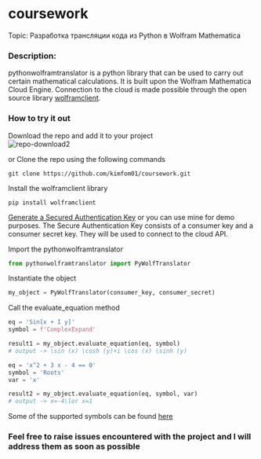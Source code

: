 # coursework

Topic: Разработка трансляции кода из Python в Wolfram Mathematica <!-- (Development of code translation from Python to Wolfram Mathematica) -->

### Description:
pythonwolframtranslator is a python library that can be used to carry out certain mathematical calculations. It is built upon the Wolfram Mathematica Cloud Engine. Connection to the cloud is made possible through the open source library [wolframclient](https://pypi.org/project/wolframclient/).

### How to try it out
Download the repo and add it to your project  
![repo-download2](https://user-images.githubusercontent.com/57032138/197413405-8820f26e-8759-4a28-9578-664184bbec02.png)

or Clone the repo using the following commands
``` shell
git clone https://github.com/kimfom01/coursework.git
```

Install the wolframclient library
``` shell
pip install wolframclient
```
[Generate a Secured Authentication Key](https://reference.wolfram.com/language/WolframClientForPython/docpages/basic_usages.html#wolfram-cloud-interactions:~:text=Generate%20a%20Secured%20Authentication%20Key) or you can use mine for demo purposes. The Secure Authentication Key consists of a consumer key and a consumer secret key. They will be used to connect to the cloud API.

Import the pythonwolframtranslator
``` py
from pythonwolframtranslator import PyWolfTranslator
```

Instantiate the object
``` py
my_object = PyWolfTranslator(consumer_key, consumer_secret)
```

Call the evaluate_equation method
``` py
eq = 'Sin[x + I y]'
symbol = f'ComplexExpand'

result1 = my_object.evaluate_equation(eq, symbol)
# output -> \sin (x) \cosh (y)+i \cos (x) \sinh (y)

eq = 'x^2 + 3 x - 4 == 0'
symbol = 'Roots'
var = 'x'

result2 = my_object.evaluate_equation(eq, symbol, var)
# output -> x=-4\lor x=1
```

Some of the supported symbols can be found [here](https://www.wolfram.com/language/fast-introduction-for-math-students/en/)

### Feel free to raise issues encountered with the project and I will address them as soon as possible
